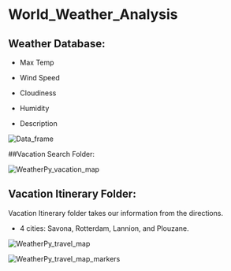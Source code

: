 # World_Weather_Analysis

## Weather Database:

* Max Temp

* Wind Speed

* Cloudiness

* Humidity

* Description

![Data_frame](https://user-images.githubusercontent.com/87731897/136730774-eeeb66c3-46b8-43ca-b6b1-fdeb3d1a4ad3.png)


##Vacation Search Folder:

![WeatherPy_vacation_map](https://user-images.githubusercontent.com/87731897/136730335-9cb4cb1c-a572-4a31-bc36-a2e40cc8fc2b.png)


## Vacation Itinerary Folder:
Vacation Itinerary folder takes our information from the directions.

* 4 cities: Savona, Rotterdam, Lannion, and Plouzane.

![WeatherPy_travel_map](https://user-images.githubusercontent.com/87731897/136730300-9f29ebd1-0a5e-4376-b30f-e21c215353bc.png)


![WeatherPy_travel_map_markers](https://user-images.githubusercontent.com/87731897/136730314-675d448d-7f40-406f-aa58-75b76d24afbe.png)


